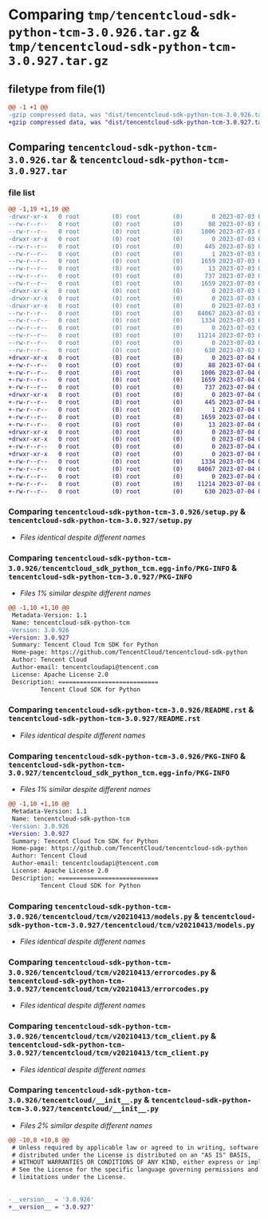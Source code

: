 # Comparing `tmp/tencentcloud-sdk-python-tcm-3.0.926.tar.gz` & `tmp/tencentcloud-sdk-python-tcm-3.0.927.tar.gz`

## filetype from file(1)

```diff
@@ -1 +1 @@
-gzip compressed data, was "dist/tencentcloud-sdk-python-tcm-3.0.926.tar", last modified: Mon Jul  3 00:35:15 2023, max compression
+gzip compressed data, was "dist/tencentcloud-sdk-python-tcm-3.0.927.tar", last modified: Tue Jul  4 00:30:34 2023, max compression
```

## Comparing `tencentcloud-sdk-python-tcm-3.0.926.tar` & `tencentcloud-sdk-python-tcm-3.0.927.tar`

### file list

```diff
@@ -1,19 +1,19 @@
-drwxr-xr-x   0 root         (0) root         (0)        0 2023-07-03 00:35:15.000000 tencentcloud-sdk-python-tcm-3.0.926/
--rw-r--r--   0 root         (0) root         (0)       88 2023-07-03 00:35:15.000000 tencentcloud-sdk-python-tcm-3.0.926/setup.cfg
--rw-r--r--   0 root         (0) root         (0)     1006 2023-07-03 00:35:15.000000 tencentcloud-sdk-python-tcm-3.0.926/setup.py
-drwxr-xr-x   0 root         (0) root         (0)        0 2023-07-03 00:35:15.000000 tencentcloud-sdk-python-tcm-3.0.926/tencentcloud_sdk_python_tcm.egg-info/
--rw-r--r--   0 root         (0) root         (0)      445 2023-07-03 00:35:15.000000 tencentcloud-sdk-python-tcm-3.0.926/tencentcloud_sdk_python_tcm.egg-info/SOURCES.txt
--rw-r--r--   0 root         (0) root         (0)        1 2023-07-03 00:35:15.000000 tencentcloud-sdk-python-tcm-3.0.926/tencentcloud_sdk_python_tcm.egg-info/dependency_links.txt
--rw-r--r--   0 root         (0) root         (0)     1659 2023-07-03 00:35:15.000000 tencentcloud-sdk-python-tcm-3.0.926/tencentcloud_sdk_python_tcm.egg-info/PKG-INFO
--rw-r--r--   0 root         (0) root         (0)       13 2023-07-03 00:35:15.000000 tencentcloud-sdk-python-tcm-3.0.926/tencentcloud_sdk_python_tcm.egg-info/top_level.txt
--rw-r--r--   0 root         (0) root         (0)      737 2023-07-03 00:35:15.000000 tencentcloud-sdk-python-tcm-3.0.926/README.rst
--rw-r--r--   0 root         (0) root         (0)     1659 2023-07-03 00:35:15.000000 tencentcloud-sdk-python-tcm-3.0.926/PKG-INFO
-drwxr-xr-x   0 root         (0) root         (0)        0 2023-07-03 00:35:15.000000 tencentcloud-sdk-python-tcm-3.0.926/tencentcloud/
-drwxr-xr-x   0 root         (0) root         (0)        0 2023-07-03 00:35:15.000000 tencentcloud-sdk-python-tcm-3.0.926/tencentcloud/tcm/
-drwxr-xr-x   0 root         (0) root         (0)        0 2023-07-03 00:35:15.000000 tencentcloud-sdk-python-tcm-3.0.926/tencentcloud/tcm/v20210413/
--rw-r--r--   0 root         (0) root         (0)    84067 2023-07-03 00:35:15.000000 tencentcloud-sdk-python-tcm-3.0.926/tencentcloud/tcm/v20210413/models.py
--rw-r--r--   0 root         (0) root         (0)     1334 2023-07-03 00:35:15.000000 tencentcloud-sdk-python-tcm-3.0.926/tencentcloud/tcm/v20210413/errorcodes.py
--rw-r--r--   0 root         (0) root         (0)        0 2023-07-03 00:35:15.000000 tencentcloud-sdk-python-tcm-3.0.926/tencentcloud/tcm/v20210413/__init__.py
--rw-r--r--   0 root         (0) root         (0)    11214 2023-07-03 00:35:15.000000 tencentcloud-sdk-python-tcm-3.0.926/tencentcloud/tcm/v20210413/tcm_client.py
--rw-r--r--   0 root         (0) root         (0)        0 2023-07-03 00:35:15.000000 tencentcloud-sdk-python-tcm-3.0.926/tencentcloud/tcm/__init__.py
--rw-r--r--   0 root         (0) root         (0)      630 2023-07-03 00:35:15.000000 tencentcloud-sdk-python-tcm-3.0.926/tencentcloud/__init__.py
+drwxr-xr-x   0 root         (0) root         (0)        0 2023-07-04 00:30:34.000000 tencentcloud-sdk-python-tcm-3.0.927/
+-rw-r--r--   0 root         (0) root         (0)       88 2023-07-04 00:30:34.000000 tencentcloud-sdk-python-tcm-3.0.927/setup.cfg
+-rw-r--r--   0 root         (0) root         (0)     1006 2023-07-04 00:30:34.000000 tencentcloud-sdk-python-tcm-3.0.927/setup.py
+-rw-r--r--   0 root         (0) root         (0)     1659 2023-07-04 00:30:34.000000 tencentcloud-sdk-python-tcm-3.0.927/PKG-INFO
+-rw-r--r--   0 root         (0) root         (0)      737 2023-07-04 00:30:34.000000 tencentcloud-sdk-python-tcm-3.0.927/README.rst
+drwxr-xr-x   0 root         (0) root         (0)        0 2023-07-04 00:30:34.000000 tencentcloud-sdk-python-tcm-3.0.927/tencentcloud_sdk_python_tcm.egg-info/
+-rw-r--r--   0 root         (0) root         (0)      445 2023-07-04 00:30:34.000000 tencentcloud-sdk-python-tcm-3.0.927/tencentcloud_sdk_python_tcm.egg-info/SOURCES.txt
+-rw-r--r--   0 root         (0) root         (0)        1 2023-07-04 00:30:34.000000 tencentcloud-sdk-python-tcm-3.0.927/tencentcloud_sdk_python_tcm.egg-info/dependency_links.txt
+-rw-r--r--   0 root         (0) root         (0)     1659 2023-07-04 00:30:34.000000 tencentcloud-sdk-python-tcm-3.0.927/tencentcloud_sdk_python_tcm.egg-info/PKG-INFO
+-rw-r--r--   0 root         (0) root         (0)       13 2023-07-04 00:30:34.000000 tencentcloud-sdk-python-tcm-3.0.927/tencentcloud_sdk_python_tcm.egg-info/top_level.txt
+drwxr-xr-x   0 root         (0) root         (0)        0 2023-07-04 00:30:34.000000 tencentcloud-sdk-python-tcm-3.0.927/tencentcloud/
+drwxr-xr-x   0 root         (0) root         (0)        0 2023-07-04 00:30:34.000000 tencentcloud-sdk-python-tcm-3.0.927/tencentcloud/tcm/
+-rw-r--r--   0 root         (0) root         (0)        0 2023-07-04 00:30:34.000000 tencentcloud-sdk-python-tcm-3.0.927/tencentcloud/tcm/__init__.py
+drwxr-xr-x   0 root         (0) root         (0)        0 2023-07-04 00:30:34.000000 tencentcloud-sdk-python-tcm-3.0.927/tencentcloud/tcm/v20210413/
+-rw-r--r--   0 root         (0) root         (0)     1334 2023-07-04 00:30:34.000000 tencentcloud-sdk-python-tcm-3.0.927/tencentcloud/tcm/v20210413/errorcodes.py
+-rw-r--r--   0 root         (0) root         (0)    84067 2023-07-04 00:30:34.000000 tencentcloud-sdk-python-tcm-3.0.927/tencentcloud/tcm/v20210413/models.py
+-rw-r--r--   0 root         (0) root         (0)        0 2023-07-04 00:30:34.000000 tencentcloud-sdk-python-tcm-3.0.927/tencentcloud/tcm/v20210413/__init__.py
+-rw-r--r--   0 root         (0) root         (0)    11214 2023-07-04 00:30:34.000000 tencentcloud-sdk-python-tcm-3.0.927/tencentcloud/tcm/v20210413/tcm_client.py
+-rw-r--r--   0 root         (0) root         (0)      630 2023-07-04 00:30:34.000000 tencentcloud-sdk-python-tcm-3.0.927/tencentcloud/__init__.py
```

### Comparing `tencentcloud-sdk-python-tcm-3.0.926/setup.py` & `tencentcloud-sdk-python-tcm-3.0.927/setup.py`

 * *Files identical despite different names*

### Comparing `tencentcloud-sdk-python-tcm-3.0.926/tencentcloud_sdk_python_tcm.egg-info/PKG-INFO` & `tencentcloud-sdk-python-tcm-3.0.927/PKG-INFO`

 * *Files 1% similar despite different names*

```diff
@@ -1,10 +1,10 @@
 Metadata-Version: 1.1
 Name: tencentcloud-sdk-python-tcm
-Version: 3.0.926
+Version: 3.0.927
 Summary: Tencent Cloud Tcm SDK for Python
 Home-page: https://github.com/TencentCloud/tencentcloud-sdk-python
 Author: Tencent Cloud
 Author-email: tencentcloudapi@tencent.com
 License: Apache License 2.0
 Description: ============================
         Tencent Cloud SDK for Python
```

### Comparing `tencentcloud-sdk-python-tcm-3.0.926/README.rst` & `tencentcloud-sdk-python-tcm-3.0.927/README.rst`

 * *Files identical despite different names*

### Comparing `tencentcloud-sdk-python-tcm-3.0.926/PKG-INFO` & `tencentcloud-sdk-python-tcm-3.0.927/tencentcloud_sdk_python_tcm.egg-info/PKG-INFO`

 * *Files 1% similar despite different names*

```diff
@@ -1,10 +1,10 @@
 Metadata-Version: 1.1
 Name: tencentcloud-sdk-python-tcm
-Version: 3.0.926
+Version: 3.0.927
 Summary: Tencent Cloud Tcm SDK for Python
 Home-page: https://github.com/TencentCloud/tencentcloud-sdk-python
 Author: Tencent Cloud
 Author-email: tencentcloudapi@tencent.com
 License: Apache License 2.0
 Description: ============================
         Tencent Cloud SDK for Python
```

### Comparing `tencentcloud-sdk-python-tcm-3.0.926/tencentcloud/tcm/v20210413/models.py` & `tencentcloud-sdk-python-tcm-3.0.927/tencentcloud/tcm/v20210413/models.py`

 * *Files identical despite different names*

### Comparing `tencentcloud-sdk-python-tcm-3.0.926/tencentcloud/tcm/v20210413/errorcodes.py` & `tencentcloud-sdk-python-tcm-3.0.927/tencentcloud/tcm/v20210413/errorcodes.py`

 * *Files identical despite different names*

### Comparing `tencentcloud-sdk-python-tcm-3.0.926/tencentcloud/tcm/v20210413/tcm_client.py` & `tencentcloud-sdk-python-tcm-3.0.927/tencentcloud/tcm/v20210413/tcm_client.py`

 * *Files identical despite different names*

### Comparing `tencentcloud-sdk-python-tcm-3.0.926/tencentcloud/__init__.py` & `tencentcloud-sdk-python-tcm-3.0.927/tencentcloud/__init__.py`

 * *Files 2% similar despite different names*

```diff
@@ -10,8 +10,8 @@
 # Unless required by applicable law or agreed to in writing, software
 # distributed under the License is distributed on an "AS IS" BASIS,
 # WITHOUT WARRANTIES OR CONDITIONS OF ANY KIND, either express or implied.
 # See the License for the specific language governing permissions and
 # limitations under the License.
 
 
-__version__ = '3.0.926'
+__version__ = '3.0.927'
```

